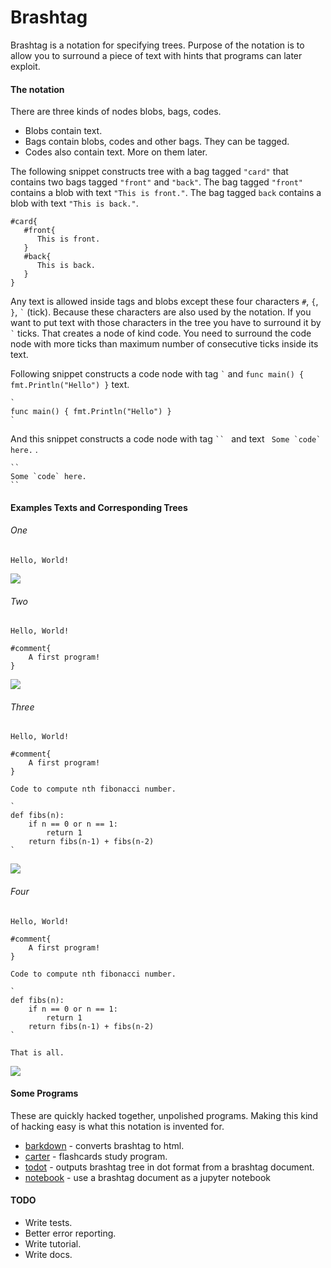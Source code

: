 # Brashtag

Brashtag is a notation for specifying trees. Purpose of the notation is to allow you to 
surround a piece of text with hints that programs can later exploit.

#### The notation
There are three kinds of nodes blobs, bags, codes.

- Blobs contain text. 
- Bags contain blobs, codes and other bags. They can be tagged.
- Codes also contain text. More on them later.

The following snippet constructs tree with a bag tagged `"card"` that contains 
two bags tagged `"front"` and `"back"`. The bag tagged `"front"` contains a blob 
with text `"This is front."`. The bag tagged `back` contains a blob with text 
`"This is back."`.

```
#card{
   #front{
      This is front.
   } 
   #back{
      This is back.
   }
}
``` 

Any text is allowed inside tags and blobs except these four characters `#`, `{`, `}`, 
``` ` ``` (tick). 
Because these characters are also used by the notation. If you want to 
put text with those characters in the tree you have to surround it by ``` ` ``` ticks. That creates 
a node of kind code. You need to surround the code node with more ticks than maximum
number of consecutive ticks inside its text. 

Following snippet constructs a code node with tag ``` ` ``` and `func main() { fmt.Println("Hello") }` text.

```
`
func main() { fmt.Println("Hello") }
`
```

And this snippet constructs a code node with tag ``` `` 
``` and text ``` Some `code` here.``` .
```
``
Some `code` here.
``
```

#### Examples Texts and Corresponding Trees 

###### One
```
Hello, World!
```
![](./examples/a.png)



###### Two
```
Hello, World!

#comment{
    A first program!
}
```
![](./examples/b.png)

###### Three
```
Hello, World!

#comment{
    A first program!
}

Code to compute nth fibonacci number.

`
def fibs(n):
    if n == 0 or n == 1:
        return 1
    return fibs(n-1) + fibs(n-2)
`
```
![](./examples/c.png)

###### Four
```
Hello, World!

#comment{
    A first program!
}

Code to compute nth fibonacci number.

`
def fibs(n):
    if n == 0 or n == 1:
        return 1
    return fibs(n-1) + fibs(n-2)
`

That is all.
```

![](./examples/d.png)

#### Some Programs

These are quickly hacked together, unpolished programs. 
Making this kind of hacking easy is what this notation is invented for. 

- [barkdown](https://github.com/PratikDeoghare/brashtag-apps/tree/master/cmd/barkdown) - converts brashtag to html. 
- [carter](https://github.com/PratikDeoghare/brashtag-apps/tree/master/cmd/carter) - flashcards study program. 
- [todot](https://github.com/PratikDeoghare/brashtag-apps/tree/master/cmd/todot) - outputs brashtag tree in dot format from a brashtag document.
- [notebook](https://github.com/PratikDeoghare/brashtag/tree/master/cmd/notebook) - use a brashtag document as a jupyter notebook


#### TODO
- Write tests. 
- Better error reporting. 
- Write tutorial. 
- Write docs.
